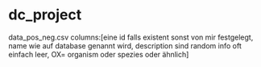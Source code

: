 # dc_project

data_pos_neg.csv columns:\[eine id falls existent sonst von mir festgelegt, name wie auf database genannt wird, description sind random info oft einfach leer, OX= organism oder spezies oder ähnlich\]



